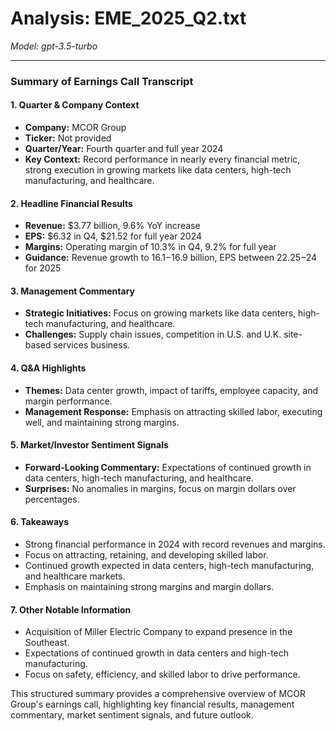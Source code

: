 # Analysis: EME_2025_Q2.txt

*Model: gpt-3.5-turbo*

---

### Summary of Earnings Call Transcript

#### 1. **Quarter & Company Context**
- **Company:** MCOR Group
- **Ticker:** Not provided
- **Quarter/Year:** Fourth quarter and full year 2024
- **Key Context:** Record performance in nearly every financial metric, strong execution in growing markets like data centers, high-tech manufacturing, and healthcare.

#### 2. **Headline Financial Results**
- **Revenue:** $3.77 billion, 9.6% YoY increase
- **EPS:** $6.32 in Q4, $21.52 for full year 2024
- **Margins:** Operating margin of 10.3% in Q4, 9.2% for full year
- **Guidance:** Revenue growth to $16.1-$16.9 billion, EPS between $22.25-$24 for 2025

#### 3. **Management Commentary**
- **Strategic Initiatives:** Focus on growing markets like data centers, high-tech manufacturing, and healthcare.
- **Challenges:** Supply chain issues, competition in U.S. and U.K. site-based services business.

#### 4. **Q&A Highlights**
- **Themes:** Data center growth, impact of tariffs, employee capacity, and margin performance.
- **Management Response:** Emphasis on attracting skilled labor, executing well, and maintaining strong margins.

#### 5. **Market/Investor Sentiment Signals**
- **Forward-Looking Commentary:** Expectations of continued growth in data centers, high-tech manufacturing, and healthcare.
- **Surprises:** No anomalies in margins, focus on margin dollars over percentages.

#### 6. **Takeaways**
- Strong financial performance in 2024 with record revenues and margins.
- Focus on attracting, retaining, and developing skilled labor.
- Continued growth expected in data centers, high-tech manufacturing, and healthcare markets.
- Emphasis on maintaining strong margins and margin dollars.

#### 7. **Other Notable Information**
- Acquisition of Miller Electric Company to expand presence in the Southeast.
- Expectations of continued growth in data centers and high-tech manufacturing.
- Focus on safety, efficiency, and skilled labor to drive performance.

This structured summary provides a comprehensive overview of MCOR Group's earnings call, highlighting key financial results, management commentary, market sentiment signals, and future outlook.